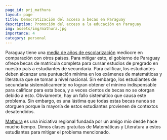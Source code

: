 ```yaml
---
page_id: prj_mathura
layout: page
title: Democratización del acceso a becas en Paraguay
description: Promoción del acceso a la educación en Paraguay
img: assets/img/mathura.jpg
importance: 4
category: personal
---
```


Paraguay tiene una <a href="https://ourworldindata.org/grapher/mean-years-of-schooling-long-run">media de años de escolarización</a> mediocre en comparación con otros países. Para mitigar esto, el gobierno de Paraguay ofrece becas de matrícula completa para cursar estudios de pregrado en nuestro país a estudiantes de secundaria.
Para calificar, los estudiantes deben alcanzar una puntuación mínima en los exámenes de matemáticas y literatura que se toman a nivel nacional.
Sin embargo, los estudiantes de secundaria sistemáticamente no logran obtener el mínimo indispensable para calificar para esta beca, y a veces cientos de becas no se otorgan debido a esto. Obviamente, hay un fallo sistemático que causa este problema. Sin embargo, es una lástima que todas estas becas nunca se otorguen porque la mayoría de estos estudiantes provienen de contextos desatendidos.

<a href="https://www.facebook.com/photo.php?fbid=659786765941152&set=pb.100057295035664.-2207520000"> Mathura</a> es una iniciativa regional fundada por un amigo mío desde hace mucho tiempo. Dimos clases gratuitas de Matemáticas y Literatura a estos estudiantes para mitigar el problema mencionado.
